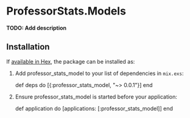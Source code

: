 # ProfessorStats.Models

**TODO: Add description**

## Installation

If [available in Hex](https://hex.pm/docs/publish), the package can be installed as:

  1. Add professor_stats_model to your list of dependencies in `mix.exs`:

        def deps do
          [{:professor_stats_model, "~> 0.0.1"}]
        end

  2. Ensure professor_stats_model is started before your application:

        def application do
          [applications: [:professor_stats_model]]
        end

